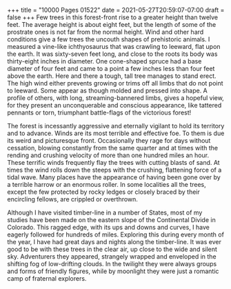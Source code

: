 +++
title = "10000 Pages 01522"
date = 2021-05-27T20:59:07-07:00
draft = false
+++
Few trees in this forest-front rise to a greater height than twelve feet. The average height is about eight feet, but the length of some of the prostrate ones is not far from the normal height. Wind and other hard conditions give a few trees the uncouth shapes of prehistoric animals. I measured a vine-like ichthyosaurus that was crawling to leeward, flat upon the earth. It was sixty-seven feet long, and close to the roots its body was thirty-eight inches in diameter. One cone-shaped spruce had a base diameter of four feet and came to a point a few inches less than four feet above the earth. Here and there a tough, tall tree manages to stand erect. The high wind either prevents growing or trims off all limbs that do not point to leeward. Some appear as though molded and pressed into shape. A profile of others, with long, streaming-bannered limbs, gives a hopeful view, for they present an unconquerable and conscious appearance, like tattered pennants or torn, triumphant battle-flags of the victorious forest!

The forest is incessantly aggressive and eternally vigilant to hold its territory and to advance. Winds are its most terrible and effective foe. To them is due its weird and picturesque front. Occasionally they rage for days without cessation, blowing constantly from the same quarter and at times with the rending and crushing velocity of more than one hundred miles an hour. These terrific winds frequently flay the trees with cutting blasts of sand. At times the wind rolls down the steeps with the crushing, flattening force of a tidal wave. Many places have the appearance of having been gone over by a terrible harrow or an enormous roller. In some localities all the trees, except the few protected by rocky ledges or closely braced by their encircling fellows, are crippled or overthrown.

Although I have visited timber-line in a number of States, most of my studies have been made on the eastern slope of the Continental Divide in Colorado. This ragged edge, with its ups and downs and curves, I have eagerly followed for hundreds of miles. Exploring this during every month of the year, I have had great days and nights along the timber-line. It was ever good to be with these trees in the clear air, up close to the wide and silent sky. Adventurers they appeared, strangely wrapped and enveloped in the shifting fog of low-drifting clouds. In the twilight they were always groups and forms of friendly figures, while by moonlight they were just a romantic camp of fraternal explorers.
